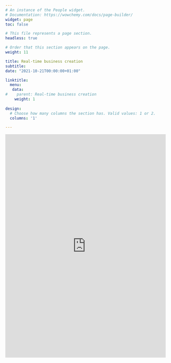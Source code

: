 ```yaml
---
# An instance of the People widget.
# Documentation: https://wowchemy.com/docs/page-builder/
widget: page
toc: false

# This file represents a page section.
headless: true

# Order that this section appears on the page.
weight: 11

title: Real-time business creation 
subtitle: 
date: "2021-10-21T00:00:00+01:00"

linktitle:
  menu:
   data:
#    parent: Real-time business creation
    weight: 1
 
design:
  # Choose how many columns the section has. Valid values: 1 or 2.
  columns: '1'

---
```


<center>
  <iframe src="https://asavagar.github.io/SectorsRegistrationsRA/" title="" frameborder="0" style="overflow:hidden;height:700px;width:100%" height="700px" width="100%"></iframe>
</center>
